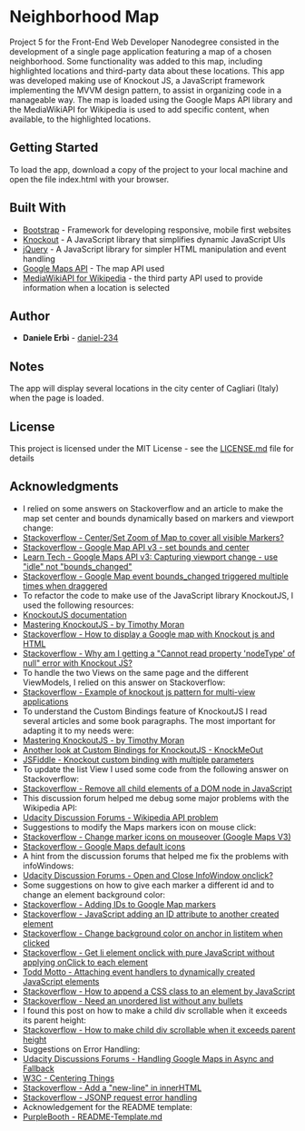 # Neighborhood Map

Project 5 for the Front-End Web Developer Nanodegree consisted in the development of a single page application featuring a map of a chosen neighborhood.
Some functionality was added to this map, including highlighted locations and third-party data about these locations.
This app was developed making use of Knockout JS, a JavaScript framework implementing the MVVM design pattern, to assist in organizing code in a manageable way.
The map is loaded using the Google Maps API library and the MediaWikiAPI for Wikipedia is used to add specific content, when available, to the highlighted locations.

## Getting Started

To load the app, download a copy of the project to your local machine and open the file index.html with your browser.

## Built With

* [Bootstrap](http://getbootstrap.com/) - Framework for developing responsive, mobile first websites
* [Knockout](http://knockoutjs.com/) - A JavaScript library that simplifies dynamic JavaScript UIs
* [jQuery](http://jquery.com/) - A JavaScript library for simpler HTML manipulation and event handling
* [Google Maps API](https://developers.google.com/maps/web/) - The map API used
* [MediaWikiAPI for Wikipedia](https://www.mediawiki.org/wiki/API:Main_page) - the third party API used to provide information when a location is selected

## Author

* **Daniele Erbì** - [daniel-234](https://github.com/daniel-234)

## Notes

The app will display several locations in the city center of Cagliari (Italy) when the page is loaded.

## License

This project is licensed under the MIT License - see the [LICENSE.md](LICENSE.md) file for details

## Acknowledgments

* I relied on some answers on Stackoverflow and an article to make the map set center and bounds dynamically based on markers and viewport change:
* [Stackoverflow - Center/Set Zoom of Map to cover all visible Markers?](http://stackoverflow.com/questions/19304574/center-set-zoom-of-map-to-cover-all-visible-markers)
* [Stackoverflow - Google Map API v3 - set bounds and center](http://stackoverflow.com/questions/1556921/google-map-api-v3-set-bounds-and-center?rq=1)
* [Learn Tech - Google Maps API v3: Capturing viewport change - use "idle" not "bounds_changed"](https://learntech.imsu.ox.ac.uk/blog/?p=861)
* [Stackoverflow - Google Map event bounds_changed triggered multiple times when draggered](http://stackoverflow.com/questions/4338490/google-map-event-bounds-changed-triggered-multiple-times-when-dragging)
* To refactor the code to make use of the JavaScript library KnockoutJS, I used the following resources:
* [KnockoutJS documentation](http://knockoutjs.com/documentation/introduction.html)
* [Mastering KnockoutJS - by Timothy Moran](https://www.packtpub.com/web-development/mastering-knockoutjs)
* [Stackoverflow - How to display a Google map with Knockout js and HTML](http://stackoverflow.com/questions/39417762/how-to-display-a-google-map-with-knockout-js-and-html)
* [Stackoverflow - Why am I getting a "Cannot read property 'nodeType' of null" error with Knockout JS?](http://stackoverflow.com/questions/15090015/why-am-i-getting-a-cannot-read-property-nodetype-of-null-error-with-knockout)
* To handle the two Views on the same page and the different ViewModels, I relied on this answer on Stackoverflow:
* [Stackoverflow - Example of knockout js pattern for multi-view applications](http://stackoverflow.com/questions/8676988/example-of-knockoutjs-pattern-for-multi-view-applications/8680668#8680668)
* To understand the Custom Bindings feature of KnockoutJS I read several articles and some book paragraphs. The most important for adapting it to my needs were:
* [Mastering KnockoutJS - by Timothy Moran](https://www.packtpub.com/web-development/mastering-knockoutjs)
* [Another look at Custom Bindings for KnockoutJS - KnockMeOut](http://www.knockmeout.net/2011/07/another-look-at-custom-bindings-for.html)
* [JSFiddle - Knockout custom binding with multiple parameters](https://jsfiddle.net/NathanFriend/sectn9va/)
* To update the list View I used some code from the following answer on Stackoverflow:
* [Stackoverflow - Remove all child elements of a DOM node in JavaScript](http://stackoverflow.com/questions/3955229/remove-all-child-elements-of-a-dom-node-in-javascript)
* This discussion forum helped me debug some major problems with the Wikipedia API:
* [Udacity Discussion Forums - Wikipedia API problem](https://discussions.udacity.com/t/wikipedia-api-problem/208644/12)
* Suggestions to modify the Maps markers icon on mouse click:
* [Stackoverflow - Change marker icons on mouseover (Google Maps V3)](http://stackoverflow.com/questions/8198635/change-marker-icon-on-mouseover-google-maps-v3)
* [Stackoverflow - Google Maps default icons](http://stackoverflow.com/questions/25368851/google-maps-default-icons)
* A hint from the discussion forums that helped me fix the problems with infoWindows:
* [Udacity Discussion Forums - Open and Close InfoWindow onclick?](https://discussions.udacity.com/t/open-and-close-infowindow-onclick/170572/9)
* Some suggestions on how to give each marker a different id and to change an element background color:
* [Stackoverflow - Adding IDs to Google Map markers](http://stackoverflow.com/questions/2564320/adding-ids-to-google-map-markers)
* [Stackoverflow - JavaScript adding an ID attribute to another created element](http://stackoverflow.com/questions/19625646/javascript-adding-an-id-attribute-to-another-created-element)
* [Stackoverflow - Change background color on anchor in listitem when clicked](http://stackoverflow.com/questions/12940782/change-background-color-on-anchor-in-listitem-when-clicked)
* [Stackoverflow - Get li element onclick with pure JavaScript without applying onClick to each element](http://stackoverflow.com/questions/26204120/get-li-element-onclick-with-pure-javascript-without-applying-onclick-to-each-ele)
* [Todd Motto - Attaching event handlers to dynamically created JavaScript elements](https://toddmotto.com/attaching-event-handlers-to-dynamically-created-javascript-elements/)
* [Stackoverflow - How to append a CSS class to an element by JavaScript](http://stackoverflow.com/questions/927312/how-to-append-a-css-class-to-an-element-by-javascript)
* [Stackoverflow - Need an unordered list without any bullets](http://stackoverflow.com/questions/1027354/need-an-unordered-list-without-any-bullets)
* I found this post on how to make a child div scrollable when it exceeds its parent height:
* [Stackoverflow - How to make child div scrollable when it exceeds parent height](http://stackoverflow.com/questions/27784727/how-to-make-child-div-scrollable-when-it-exceeds-parent-height)
* Suggestions on Error Handling:
* [Udacity Discussions Forums - Handling Google Maps in Async and Fallback](https://discussions.udacity.com/t/handling-google-maps-in-async-and-fallback/34282)
* [W3C - Centering Things](https://www.w3.org/Style/Examples/007/center.en.html)
* [Stackoverflow - Add a "new-line" in innerHTML](http://stackoverflow.com/questions/19438895/add-a-new-line-in-innerhtml)
* [Stackoverflow - JSONP request error handling](http://stackoverflow.com/questions/19035557/jsonp-request-error-handling)
* Acknowledgement for the README template:
* [PurpleBooth - README-Template.md](https://gist.github.com/PurpleBooth/109311bb0361f32d87a2)